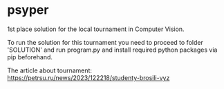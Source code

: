 # psyper
1st place solution for the local tournament in Computer Vision.

To run the solution for this tournament you need to proceed to folder 'SOLUTION' and run program.py and install required python packages via pip beforehand.

The article about tournament: https://petrsu.ru/news/2023/122218/studenty-brosili-vyz
